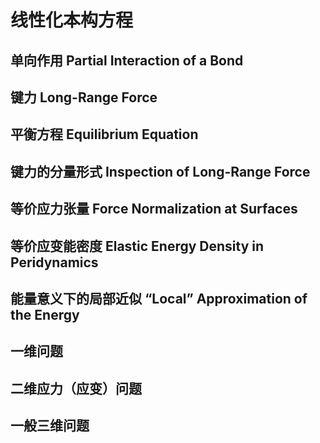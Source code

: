# 线性化本构方程

## 单向作用 Partial Interaction of a Bond

## 键力 Long-Range Force

## 平衡方程 Equilibrium Equation

## 键力的分量形式 Inspection of Long-Range Force

## 等价应力张量 Force Normalization at Surfaces

## 等价应变能密度 Elastic Energy Density in Peridynamics

## 能量意义下的局部近似 “Local” Approximation of the Energy

## 一维问题

## 二维应力（应变）问题

## 一般三维问题
